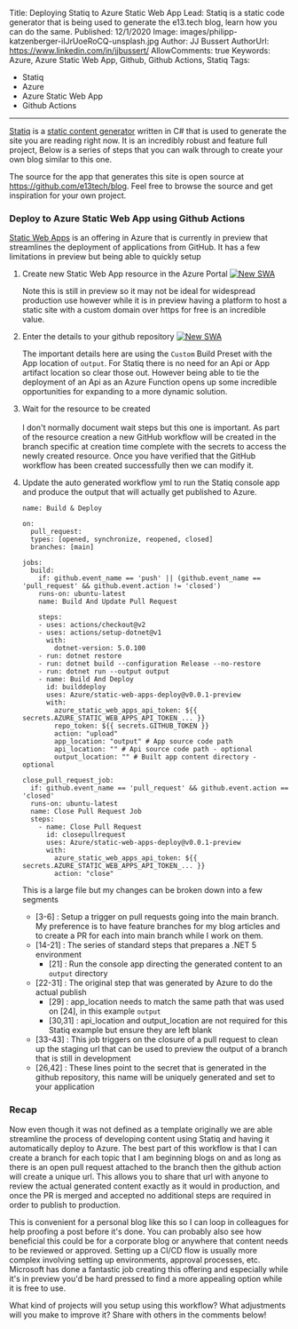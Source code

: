 Title: Deploying Statiq to Azure Static Web App
Lead: Statiq is a static code generator that is being used to generate the e13.tech blog, learn how you can do the same.
Published: 12/1/2020
Image: images/philipp-katzenberger-iIJrUoeRoCQ-unsplash.jpg
Author: JJ Bussert
AuthorUrl: https://www.linkedin.com/in/jjbussert/
AllowComments: true
Keywords: Azure, Azure Static Web App, Github, Github Actions, Statiq
Tags:
 - Statiq
 - Azure
 - Azure Static Web App
 - Github Actions
---
[Statiq](https://statiq.dev/) is a [static content generator](https://en.wikipedia.org/wiki/Web_template_system#Static_site_generators) written in C# that is used to generate the site you are reading right now.  It is an incredibly robust and feature full project, Below is a series of steps that you can walk through to create your own blog similar to this one.  

The source for the app that generates this site is open source at https://github.com/e13tech/blog.  Feel free to browse the source and get inspiration for your own project.

### Deploy to Azure Static Web App using Github Actions

[Static Web Apps](https://azure.microsoft.com/en-us/services/app-service/static/) is an offering in Azure that is currently in preview that streamlines the deployment of applications from GitHub.  It has a few limitations in preview but being able to quickly setup 

1.  Create new Static Web App resource in the Azure Portal
    [![New SWA](/images/posts/azure-swa.png "New SWA")](/images/posts/azure-swa.png)  

    Note this is still in preview so it may not be ideal for widespread production use however while it is in preview having a platform to host a static site with a custom domain over https for free is an incredible value.

2.  Enter the details to your github repository
    [![New SWA](/images/posts/azure-swa-details.png "New SWA")](/images/posts/azure-swa-details.png)  

    The important details here are using the <code>Custom</code> Build Preset with the App location of <code>output</code>. For Statiq there is no need for an Api or App artifact location so clear those out. However being able to tie the deployment of an Api as an Azure Function opens up some incredible opportunities for expanding to a more dynamic solution. 

3. Wait for the resource to be created
<br/><br/>
    I don't normally document wait steps but this one is important.  As part of the resource creation a new GitHub workflow will be created in the branch specific at creation time complete with the secrets to access the newly created resource.  Once you have verified that the GitHub workflow has been created successfully then we can modify it.

4. Update the auto generated workflow yml to run the Statiq console app and produce the output that will actually get published to Azure.
    <pre class='language-yaml line-numbers'><code>name: Build & Deploy

   on:
     pull_request:
     types: [opened, synchronize, reopened, closed]
     branches: [main]
    
   jobs:
     build:
       if: github.event_name == 'push' || (github.event_name == 'pull_request' && github.event.action != 'closed')
       runs-on: ubuntu-latest
       name: Build And Update Pull Request
    
       steps:
       - uses: actions/checkout@v2
       - uses: actions/setup-dotnet@v1
         with:
           dotnet-version: 5.0.100
       - run: dotnet restore
       - run: dotnet build --configuration Release --no-restore
       - run: dotnet run --output output
       - name: Build And Deploy
         id: builddeploy
         uses: Azure/static-web-apps-deploy@v0.0.1-preview
         with:
           azure_static_web_apps_api_token: ${{ secrets.AZURE_STATIC_WEB_APPS_API_TOKEN_... }}
           repo_token: ${{ secrets.GITHUB_TOKEN }}
           action: "upload"
           app_location: "output" # App source code path
           api_location: "" # Api source code path - optional
           output_location: "" # Built app content directory - optional
    
   close_pull_request_job:
     if: github.event_name == 'pull_request' && github.event.action == 'closed'
     runs-on: ubuntu-latest
     name: Close Pull Request Job
     steps:
       - name: Close Pull Request
         id: closepullrequest
         uses: Azure/static-web-apps-deploy@v0.0.1-preview
         with:
           azure_static_web_apps_api_token: ${{ secrets.AZURE_STATIC_WEB_APPS_API_TOKEN_... }}
           action: "close"</code></pre>
    
   This is a large file but my changes can be broken down into a few segments
    * [3-6] : Setup a trigger on pull requests going into the main branch. My preference is to have feature branches for my blog articles and to create a PR for each into main branch while I work on them.
    * [14-21] : The series of standard steps that prepares a .NET 5 environment
      * [21] : Run the console app directing the generated content to an <code>output</code> directory
    * [22-31] : The original step that was generated by Azure to do the actual publish
      * [29] : app_location needs to match the same path that was used on [24], in this example <code>output</code>
      * [30,31] : api_location and output_location are not required for this Statiq example but ensure they are left blank
    * [33-43] : This job triggers on the closure of a pull request to clean up the staging url that can be used to preview the output of a branch that is still in development
    * [26,42] : These lines point to the secret that is generated in the github repository, this name will be uniquely generated and set to your application

### Recap

Now even though it was not defined as a template originally we are able streamline the process of developing content using Statiq and having it automatically deploy to  Azure.  The best part of this workflow is that I can create a branch for each topic that I am beginning blogs on and as long as there is an open pull request attached to the branch then the github action will create a unique url.  This allows you to share that url with anyone to review the actual generated content exactly as it would in production, and once the PR is merged and accepted no additional steps are required in order to publish to production.  

This is convenient for a personal blog like this so I can loop in colleagues for help proofing a post before it's done.  You can probably also see how beneficial this could be for a corporate blog or anywhere that content needs to be reviewed or approved.  Setting up a CI/CD flow is usually more complex involving setting up environments, approval processes, etc.  Microsoft has done a fantastic job creating this offering and especially while it's in preview you'd be hard pressed to find a more appealing option while it is free to use.

What kind of  projects will you setup using this workflow? What adjustments will you make to improve it? Share with others in the comments below!